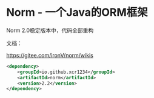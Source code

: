 # Norm - 一个Java的ORM框架

Norm 2.0稳定版本中，代码全部重构

文档：

<https://gitee.com/ironV/norm/wikis>

```xml
<dependency>
    <groupId>io.github.xcr1234</groupId>
    <artifactId>norm</artifactId>
    <version>2.2</version>
</dependency>
```
